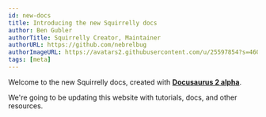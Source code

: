 ```yaml
---
id: new-docs
title: Introducing the new Squirrelly docs
author: Ben Gubler
authorTitle: Squirrelly Creator, Maintainer
authorURL: https://github.com/nebrelbug
authorImageURL: https://avatars2.githubusercontent.com/u/25597854?s=460&v=4
tags: [meta]
---
```


Welcome to the new Squirrelly docs, created with [**Docusaurus 2 alpha**](https://v2.docusaurus.io/).

<!--truncate-->

We're going to be updating this website with tutorials, docs, and other resources.
